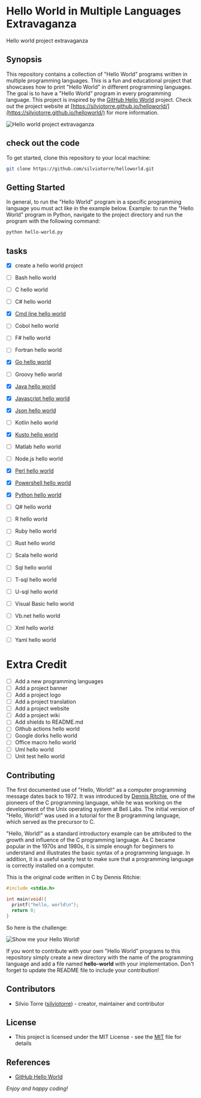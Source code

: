 # Hello World in Multiple Languages Extravaganza
Hello world project extravaganza
## Synopsis
This repository contains a collection of "Hello World" programs written in multiple programming languages. This is a fun and educational project that showcases how to print "Hello World" in different programming languages. The goal is to have a "Hello World" program in every programming language. This project is inspired by the [GitHub Hello World](https://docs.github.com/en/get-started/quickstart/hello-world) project. Check out the project website at [https://silviotorre.github.io/helloworld/](https://silviotorre.github.io/helloworld/) for more information.

![Hello world project extravaganza](media/meme-hello-world.jpeg)
## check out the code
To get started, clone this repository to your local machine:
```bash
git clone https://github.com/silviotorre/helloworld.git
```
## Getting Started
In general, to run the "Hello World" program in a specific programming language you must act like in the example below.
Example: to run the "Hello World" program in Python, navigate to the project directory and run the program with the following command:
```bash
python hello-world.py
```
## tasks
- [x]  create a hello world project
- [ ]  Bash hello world
- [ ]  C hello world
- [ ]  C# hello world
- [x]  [Cmd line hello world](cmd/README.md)
- [ ]  Cobol hello world
- [ ]  F# hello world
- [ ]  Fortran hello world
- [x]  [Go hello world](go/README.md)
- [ ]  Groovy hello world
- [x]  [Java hello world](java/README.md)
- [x]  [Javascript hello world](javascript/README.md)
- [x]  [Json hello world](json/README.md)
- [ ]  Kotlin hello world
- [x]  [Kusto hello world](kusto/README.md)
- [ ]  Matlab hello world
- [ ]  Node.js hello world
- [x]  [Perl hello world](perl/README.md)
- [x]  [Powershell hello world](powershell/README.md)
- [x]  [Python hello world](python/README.md)
- [ ]  Q# hello world
- [ ]  R hello world
- [ ]  Ruby hello world
- [ ]  Rust hello world
- [ ]  Scala hello world
- [ ]  Sql hello world
- [ ]  T-sql hello world
- [ ]  U-sql hello world
- [ ]  Visual Basic hello world
- [ ]  Vb.net hello world
- [ ]  Xml hello world
- [ ]  Yaml hello world


# Extra Credit
- [ ]  Add a new programming languages
- [ ]  Add a project banner
- [ ]  Add a project logo
- [ ]  Add a project translation
- [ ]  Add a project website
- [ ]  Add a project wiki
- [ ]  Add shields to README.md
- [ ]  Github actions hello world
- [ ]  Google dorks hello world
- [ ]  Office macro hello world
- [ ]  Uml hello world
- [ ]  Unit test hello world

## Contributing
The first documented use of "Hello, World!" as a computer programming message dates back to 1972. It was introduced by [Dennis Ritchie](https://en.wikipedia.org/wiki/Dennis_Ritchie), one of the pioneers of the C programming language, while he was working on the development of the Unix operating system at Bell Labs. The initial version of "Hello, World!" was used in a tutorial for the B programming language, which served as the precursor to C.

"Hello, World!" as a standard introductory example can be attributed to the growth and influence of the C programming language. As C became popular in the 1970s and 1980s, it is simple enough for beginners to understand and illustrates the basic syntax of a programming language. In addition, it is a useful sanity test to make sure that a programming language is correctly installed on a computer.

This is the original code written in C by Dennis Ritchie:
```c
#include <stdio.h>

int main(void){
  printf("hello, world\n");
  return 0;
}
```
So here is the challenge:

![Show me your Hello World!](media/meme-show-me-your-hello-world.jpeg)

If you wont to contribute with your own "Hello World" programs to this repository simply create a new directory with the name of the programming language and add a file named **hello-world** with your implementation.
Don't forget to update the README file to include your contribution!

## Contributors

- Silvio Torre ([silviotorre](https://github.com/silviotorre))  - creator, maintainer and contributor

## License
- This project is licensed under the MIT License - see the [MIT](https://choosealicense.com/licenses/mit/) file for details

## References
- [GitHub Hello World](https://docs.github.com/en/get-started/quickstart/hello-world)


*Enjoy and happy coding!*